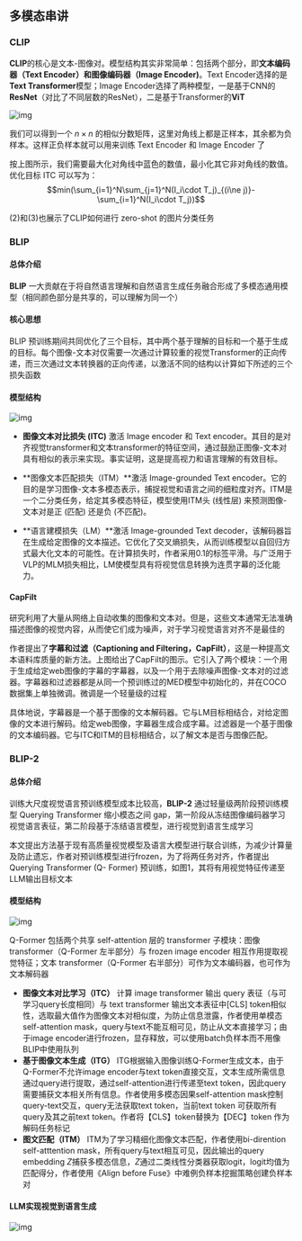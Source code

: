 ## 多模态串讲

### CLIP

**CLIP**的核心是文本-图像对。模型结构其实非常简单：包括两个部分，即**文本编码器（Text Encoder）**和**图像编码器（Image Encoder)**。Text Encoder选择的是**Text Transformer**模型；Image Encoder选择了两种模型，一是基于CNN的**ResNet**（对比了不同层数的ResNet），二是基于Transformer的**ViT**

![img](https://pic2.zhimg.com/v2-c2056ec1cb1b83a9b2d379366727f3a1_r.jpg)

我们可以得到一个 $n\times n$ 的相似分数矩阵，这里对角线上都是正样本，其余都为负样本。这样正负样本就可以用来训练 Text Encoder 和 Image Encoder 了

按上图所示，我们需要最大化对角线中蓝色的数值，最小化其它非对角线的数值。优化目标 ITC 可以写为：
$$min(\sum_{i=1}^N\sum_{j=1}^N(I_i\cdot T_j)_{(i\ne j)}-\sum_{i=1}^N(I_i\cdot T_j))$$

(2)和(3)也展示了CLIP如何进行 zero-shot 的图片分类任务

### BLIP

#### 总体介绍

**BLIP** 一大贡献在于将自然语言理解和自然语言生成任务融合形成了多模态通用模型（相同颜色部分是共享的，可以理解为同一个）

#### 核心思想

BLIP 预训练期间共同优化了三个目标，其中两个基于理解的目标和一个基于生成的目标。每个图像-文本对仅需要一次通过计算较重的视觉Transformer的正向传递，而三次通过文本转换器的正向传递，以激活不同的结构以计算如下所述的三个损失函数

#### 模型结构

![img](https://pic1.zhimg.com/v2-75eb42ba0027c8ebb18971737a34fb88_r.jpg)

- **图像文本对比损失 (ITC)** 激活 Image encoder 和 Text encoder。其目的是对齐视觉transformer和文本transformer的特征空间，通过鼓励正图像-文本对具有相似的表示来实现。事实证明，这是提高视力和语言理解的有效目标。

- **图像文本匹配损失（ITM）**激活 Image-grounded Text encoder。它的目的是学习图像-文本多模态表示，捕捉视觉和语言之间的细粒度对齐。ITM是一个二分类任务，给定其多模态特征，模型使用ITM头 (线性层) 来预测图像-文本对是正 (匹配) 还是负 (不匹配)。

- **语言建模损失（LM）**激活 Image-grounded Text decoder，该解码器旨在生成给定图像的文本描述。它优化了交叉熵损失，从而训练模型以自回归方式最大化文本的可能性。在计算损失时，作者采用0.1的标签平滑。与广泛用于VLP的MLM损失相比，LM使模型具有将视觉信息转换为连贯字幕的泛化能力。

#### CapFilt

研究利用了大量从网络上自动收集的图像和文本对。但是，这些文本通常无法准确描述图像的视觉内容，从而使它们成为噪声，对于学习视觉语言对齐不是最佳的

作者提出了**字幕和过滤（Captioning and Filtering，CapFilt）**，这是一种提高文本语料库质量的新方法。上图给出了CapFilt的图示。它引入了两个模块：一个用于生成给定web图像的字幕的字幕器，以及一个用于去除噪声图像-文本对的过滤器。字幕器和过滤器都是从同一个预训练过的MED模型中初始化的，并在COCO数据集上单独微调。微调是一个轻量级的过程

具体地说，字幕器是一个基于图像的文本解码器。它与LM目标相结合，对给定图像的文本进行解码。给定web图像，字幕器生成合成字幕。过滤器是一个基于图像的文本编码器。它与ITC和ITM的目标相结合，以了解文本是否与图像匹配。

### BLIP-2

#### 总体介绍

训练大尺度视觉语言预训练模型成本比较高，**BLIP-2** 通过轻量级两阶段预训练模型 Querying Transformer 缩小模态之间 gap，第一阶段从冻结图像编码器学习视觉语言表征，第二阶段基于冻结语言模型，进行视觉到语言生成学习

本文提出方法基于现有高质量视觉模型及语言大模型进行联合训练，为减少计算量及防止遗忘，作者对预训练模型进行frozen，为了将两任务对齐，作者提出Querying Transformer (Q- Former) 预训练，如图1，其将有用视觉特征传递至LLM输出目标文本

#### 模型结构

![img](https://img-blog.csdnimg.cn/be082074765a4f459a61c08a8a6b9692.png#pic_center)

Q-Former 包括两个共享 self-attention 层的 transformer 子模块：图像transformer（Q-Former 左半部分）与 frozen image encoder 相互作用提取视觉特征；文本 transformer（Q-Former 右半部分）可作为文本编码器，也可作为文本解码器

- **图像文本对比学习（ITC）**
  计算 image transformer 输出 query 表征（与可学习query长度相同）与 text transformer 输出文本表征中[CLS] token相似性，选取最大值作为图像文本对相似度，为防止信息泄露，作者使用单模态self-attention mask，query与text不能互相可见，防止从文本直接学习；由于image encoder进行frozen，显存释放，可以使用batch负样本而不用像BLIP中使用队列
- **基于图像文本生成（ITG）**
  ITG根据输入图像训练Q-Former生成文本，由于Q-Former不允许image encoder与text token直接交互，文本生成所需信息通过query进行提取，通过self-attention进行传递至text token，因此query需要捕获文本相关所有信息。作者使用多模态因果self-attention mask控制query-text交互，query无法获取text token，当前text token 可获取所有query及其之前text token。作者将【CLS】token替换为【DEC】token 作为解码任务标记
- **图文匹配（ITM）**
  ITM为了学习精细化图像文本匹配，作者使用bi-dirention self-atttention mask，所有query与text相互可见，因此输出的query embedding $Z$捕获多模态信息，$Z$通过二类线性分类器获取logit，logit均值为匹配得分，作者使用《Align before Fuse》中难例负样本挖掘策略创建负样本对

#### LLM实现视觉到语言生成

![img](https://img-blog.csdnimg.cn/4b63526d72c949aa924da3c30cbc8497.png#pic_center)

